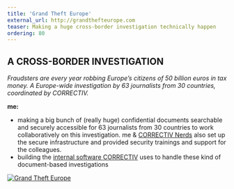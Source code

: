 ```yaml
---
title: 'Grand Theft Europe'
external_url: http://grandthefteurope.com
teaser: Making a huge cross-border investigation technically happen
ordering: 80
---
```


## A CROSS-BORDER INVESTIGATION

*Fraudsters are every year robbing Europe’s citizens of 50 billion euros in tax
money. A Europe-wide investigation by 63 journalists from 30 countries,
coordinated by CORRECTIV.*

**me:**
- making a big bunch of (really huge) confidential documents searchable and
  securely accessible for 63 journalists from 30 countries to work
  collaboratively on this investigation. me & [CORRECTIV Nerds](https://correctiv.org/nerds/)
  also set up the secure infrastructure and provided security trainings and
  support for the colleagues.
- building the [internal software CORRECTIV](/software/boromeo/) uses to handle
  these kind of document-based investigations


[![Grand Theft Europe](/img/projects/grandthefteurope/gte.png)](http://grandthefteurope.com)
